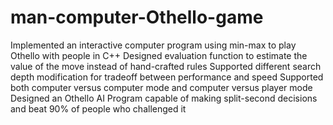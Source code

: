 # man-computer-Othello-game
Implemented an interactive computer program using min-max to play Othello with people in C++
Designed evaluation function to estimate the value of the move instead of hand-crafted rules
Supported different search depth modification for tradeoff between performance and speed
Supported both computer versus computer mode and computer versus player mode
Designed an Othello AI Program capable of making split-second decisions and beat 90% of people who challenged it
